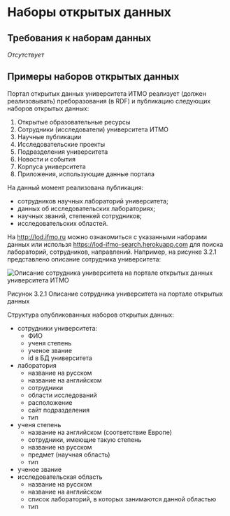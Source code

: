 # Наборы открытых данных



## Требования к наборам данных

*Отсутствует*



## Примеры наборов открытых данных



Портал открытых данных университета ИТМО реализует (должен реализовывать) преборазования (в RDF) и публикацию следующих наборов открытых данных:

1. Открытые образовательные ресурсы
2. Сотрудники (исследователи) университета ИТМО
3. Научные публикации
4. Исследовательские проекты
5. Подразделения университета
6. Новости и события
7. Корпуса университета
8. Приложения, использующие данные портала

На данный момент реализована публикация:

- сотрудников научных лабораторий университета;
- данных об исследовательских лабораториях;
- научных званий, степенкей сотрудников;
- исследовательских областей.

На http://lod.ifmo.ru можно ознакомиться с указанными наборами данных или использя https://lod-ifmo-search.herokuapp.com для поиска лабораторий, сотрудников, направлений. Например, на рисунке 3.2.1 представлено описание сотрудника университета:

![Описание сотрудника университета на портале открытых данных университета ИТМО](http://content.screencast.com/users/nav-mike/folders/VAK_LOD_IRADCHE/media/c66d8d41-76bf-44ff-a209-f002ac2f006b/lodifmo.png)

Рисунок 3.2.1 Описание сотрудника университета на портале открытых данных

Структура опубликованных наборов открытых данных:

- сотрудники университета:
  - ФИО
  - ученя степень
  - ученое звание
  - id в БД университета
- лаборатория
  - название на русском
  - название на английском
  - сотрудники
  - области исследований
  - расположение
  - сайт подразделения
  - тип
- ученя степень
  - название на английском (соответствие Европе)
  - сотрудники, имеющие такую степень
  - название на русском
  - предмет (научная область)
  - тип
- ученое звание
- исследовательская область
  - название на русском
  - название на английском
  - список лабораторий, в которых занимаются данной областью
  - тип

